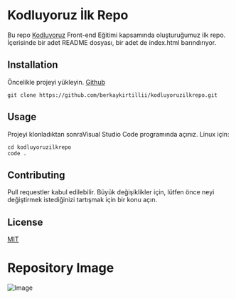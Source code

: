 # Kodluyoruz İlk Repo
Bu repo [Kodluyoruz](https://www.kodluyoruz.org/) Front-end Eğitimi
kapsamında oluşturuğumuz ilk repo. İçerisinde bir adet README
dosyası, bir adet de index.html barındırıyor.


## Installation
Öncelikle projeyi yükleyin. [Github](https://github.com/berkaykirtillii/kodluyoruzilkrepo.git)
```
git clone https://github.com/berkaykirtillii/kodluyoruzilkrepo.git 
```

## Usage
Projeyi klonladıktan sonraVisual Studio Code programında açınız.
Linux için:
```
cd kodluyoruzilkrepo
code .
```

## Contributing
Pull requestler kabul edilebilir. Büyük değişiklikler için, lütfen önce 
neyi değiştirmek istediğinizi tartışmak için bir konu açın.

## License
[MIT](https://opensource.org/licenses/MIT)

# Repository Image

![Image](https://i.hizliresim.com/4meuhbz.png)

